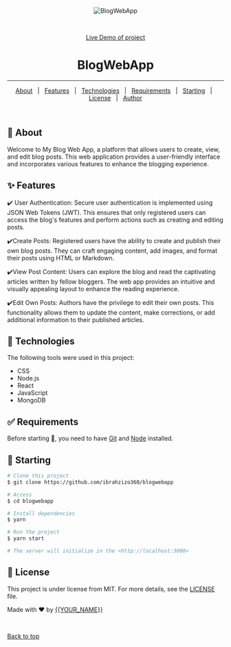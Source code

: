 <div align="center" id="top"> 
  <img src="./.github/app.gif" alt="BlogWebApp" />

  &#xa0;

 <a href="https://blog-frontend-ysjv.onrender.com">Live Demo of project</a>
</div>

<h1 align="center">BlogWebApp</h1>




<hr>

<p align="center">
  <a href="#dart-about">About</a> &#xa0; | &#xa0; 
  <a href="#sparkles-features">Features</a> &#xa0; | &#xa0;
  <a href="#rocket-technologies">Technologies</a> &#xa0; | &#xa0;
  <a href="#white_check_mark-requirements">Requirements</a> &#xa0; | &#xa0;
  <a href="#checkered_flag-starting">Starting</a> &#xa0; | &#xa0;
  <a href="#memo-license">License</a> &#xa0; | &#xa0;
  <a href="https://github.com/ibrahzizo360" target="_blank">Author</a>
</p>

<br>

## :dart: About ##

Welcome to My Blog Web App, a platform that allows users to create, view, and edit blog posts. This web application provides a user-friendly interface and incorporates various features to enhance the blogging experience.


## :sparkles: Features ##

:heavy_check_mark: User Authentication: Secure user authentication is implemented using JSON Web Tokens (JWT). This ensures that only registered users can access the blog's features and perform actions such as creating and editing posts.

:heavy_check_mark:Create Posts: Registered users have the ability to create and publish their own blog posts. They can craft engaging content, add images, and format their posts using HTML or Markdown.

:heavy_check_mark:View Post Content: Users can explore the blog and read the captivating articles written by fellow bloggers. The web app provides an intuitive and visually appealing layout to enhance the reading experience.

:heavy_check_mark:Edit Own Posts: Authors have the privilege to edit their own posts. This functionality allows them to update the content, make corrections, or add additional information to their published articles.



## :rocket: Technologies ##

The following tools were used in this project:

- CSS
- Node.js
- React
- JavaScript
- MongoDB

## :white_check_mark: Requirements ##

Before starting :checkered_flag:, you need to have [Git](https://git-scm.com) and [Node](https://nodejs.org/en/) installed.

## :checkered_flag: Starting ##

```bash
# Clone this project
$ git clone https://github.com/ibrahzizo360/blogwebapp

# Access
$ cd blogwebapp

# Install dependencies
$ yarn

# Run the project
$ yarn start

# The server will initialize in the <http://localhost:3000>
```

## :memo: License ##

This project is under license from MIT. For more details, see the [LICENSE](LICENSE.md) file.


Made with :heart: by <a href="https://github.com/ibrahzizo360" target="_blank">{{YOUR_NAME}}</a>

&#xa0;

<a href="#top">Back to top</a>
